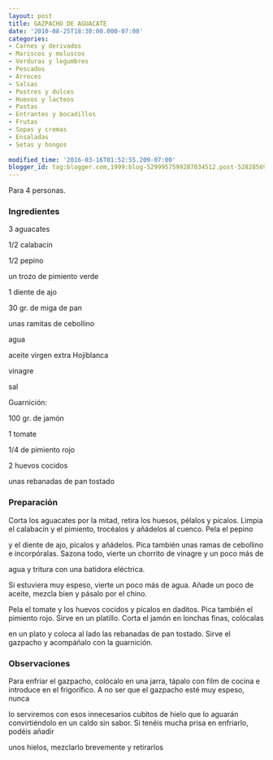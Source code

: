 ```yaml
---
layout: post
title: GAZPACHO DE AGUACATE
date: '2010-08-25T18:30:00.000-07:00'
categories:
- Carnes y derivados
- Mariscos y moluscos
- Verduras y legumbres
- Pescados
- Arroces
- Salsas
- Postres y dulces
- Huevos y lacteos
- Pastas
- Entrantes y bocadillos
- Frutas
- Sopas y cremas
- Ensaladas
- Setas y hongos
 
modified_time: '2016-03-16T01:52:55.209-07:00'
blogger_id: tag:blogger.com,1999:blog-5299957599287034512.post-5282856919105297255
---
```


Para 4 personas.

<h3>Ingredientes</h3>

3 aguacates

1/2 calabacín

1/2 pepino

un trozo de pimiento verde

1 diente de ajo

30 gr. de miga de pan

unas ramitas de cebollino

agua

aceite virgen extra Hojiblanca

vinagre

sal

Guarnición:

100 gr. de jamón

1 tomate

1/4 de pimiento rojo

2 huevos cocidos

unas rebanadas de pan tostado

<h3>Preparación</h3>

Corta los aguacates por la mitad, retira los huesos, pélalos y pícalos. Limpia el calabacín y el pimiento, trocéalos y añádelos al cuenco. Pela el pepino

y el diente de ajo, pícalos y añádelos. Pica también unas ramas de cebollino e incorpóralas. Sazona todo, vierte un chorrito de vinagre y un poco más de

agua y tritura con una batidora eléctrica.

Si estuviera muy espeso, vierte un poco más de agua. Añade un poco de aceite, mezcla bien y pásalo por el chino.

Pela el tomate y los huevos cocidos y pícalos en daditos. Pica también el pimiento rojo. Sirve en un platillo. Corta el jamón en lonchas finas, colócalas

en un plato y coloca al lado las rebanadas de pan tostado. Sirve el gazpacho y acompáñalo con la guarnición.

<h3>Observaciones</h3>

Para enfriar el gazpacho, colócalo en una jarra, tápalo con film de cocina e introduce en el frigorífico. A no ser que el gazpacho esté muy espeso, nunca

lo serviremos con esos innecesarios cubitos de hielo que lo aguarán convirtiéndolo en un caldo sin sabor. Si tenéis mucha prisa en enfriarlo, podéis añadir

unos hielos, mezclarlo brevemente y retirarlos

